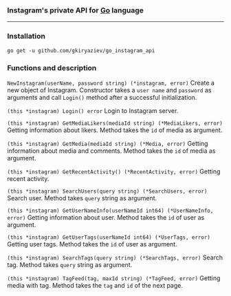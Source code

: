 ### Instagram's private API for [Go](www.golang.org) language

---

### Installation

`go get -u github.com/gkiryaziev/go_instagram_api`

### Functions and description

`NewInstagram(userName, password string) (*instagram, error)` Create a new object of Instagram. Constructor takes a `user name` and `password` as arguments and call `Login()` method after a successful initialization.

`(this *instagram) Login() error` Login to Instagram server.

`(this *instagram) GetMediaLikers(mediaId string) (*MediaLikers, error)` Getting information about likers. Method takes the `id` of media as argument.

`(this *instagram) GetMedia(mediaId string) (*Media, error)` Getting information about media and comments. Method takes the `id` of media as argument.

`(this *instagram) GetRecentActivity() (*RecentActivity, error)` Getting recent activity.

`(this *instagram) SearchUsers(query string) (*SearchUsers, error)` Search user. Method takes `query` string as argument.

`(this *instagram) GetUserNameInfo(userNameId int64) (*UserNameInfo, error)` Getting information about user. Method takes the `id` of user as argument.

`(this *instagram) GetUserTags(userNameId int64) (*UserTags, error)` Getting user tags. Method takes the `id` of user as argument.

`(this *instagram) SearchTags(query string) (*SearchTags, error)` Search tag. Method takes `query` string as argument.

`(this *instagram) TagFeed(tag, maxId string) (*TagFeed, error)` Getting media with tag. Method takes the `tag` and `id` of the next page.